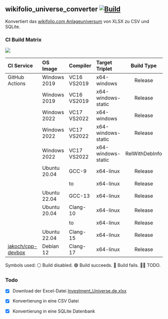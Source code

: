 ## wikifolio_universe_converter [![Build](https://github.com/jakoch/wikifolio_universe_converter/actions/workflows/build.yml/badge.svg?branch=main)](https://github.com/jakoch/wikifolio_universe_converter/actions/)

Konvertiert das [wikifolio.com Anlageuniversum](https://www.wikifolio.com/de/de/hilfe/tutorials-trader/handel-hinweise/anlageuniversum) von XLSX zu CSV und SQLite.

### CI Build Matrix

[![](http://github-actions.40ants.com/jakoch/wikifolio_universe_converter/matrix.svg)](https://github.com/jakoch/wikifolio_universe_converter/actions/)

|   CI Service        | OS Image     | Compiler    | Target Triplet      | Build Type     | Status |
|:------------------- |:------------ |:----------- |:------------------- |:--------------:|:------:|
|  GitHub Actions     | Windows 2019 | VC16 VS2019 | x64-windows         | Release        |   👷🏼   |
|                     | Windows 2019 | VC16 VS2019 | x64-windows-static  | Release        |   🟢   |
|                     | Windows 2022 | VC17 VS2022 | x64-windows         | Release        |   👷🏼   |
|                     | Windows 2022 | VC17 VS2022 | x64-windows-static  | Release        |   🟢   |
|                     | Windows 2022 | VC17 VS2022 | x64-windows-static  | RelWithDebInfo |   🟢   |
|                     | Ubuntu 20.04 | GCC-9       | x64-linux           | Release        |   🟢   |
|                     |              | to          | x64-linux           | Release        |   ⚪🟢|
|                     | Ubuntu 22.04 | GCC-13      | x64-linux           | Release        |   🟢   |
|                     | Ubuntu 20.04 | Clang-10    | x64-linux           | Release        |   🟢   |
|                     |              | to          | x64-linux           | Release        |   ⚪🟢|
|                     | Ubuntu 22.04 | Clang-15    | x64-linux           | Release        |   🟢   |
| [jakoch/cpp-devbox] | Debian 12    | Clang-17    | x64-linux           | Release        |   🟢   |

Symbols used: ⚪ Build disabled. 🟢 Build succeeds. 🔴 Build fails. 👷🏼 TODO.

### Todo
- [x] Download der Excel-Datei [Investment_Universe.de.xlsx](https://wikifolio.blob.core.windows.net/prod-documents/Investment_Universe.de.xlsx)
- [x] Konvertierung in eine CSV Datei
- [x] Konvertierung in eine SQLite Datenbank


[jakoch/cpp-devbox]: https://github.com/jakoch/cpp-devbox
